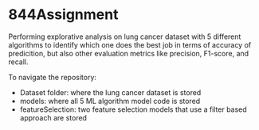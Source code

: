 # 844Assignment

Performing explorative analysis on lung cancer dataset with 5 different algorithms to identify which one does the best job in terms of accuracy of predicition, but also other evaluation metrics like precision, F1-score, and recall.

To navigate the repository:
  - Dataset folder: where the lung cancer dataset is stored
  - models: where all 5 ML algorithm model code is stored
  - featureSelection: two feature selection models that use a filter based approach are stored 
